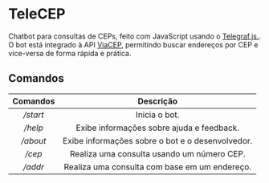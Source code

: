 # TeleCEP

Chatbot para consultas de CEPs, feito com JavaScript usando o [Telegraf.js.](https://telegraf.js.org/). O bot está integrado à API [ViaCEP](https://viacep.com.br/), permitindo buscar endereços por CEP e vice-versa de forma rápida e prática.

## Comandos

| **Comandos** |                   **Descrição**                  |
|:------------:|:------------------------------------------------:|
|   _/start_   | Inicia o bot.                                    |
|    _/help_   | Exibe informações sobre ajuda e feedback.        |
|   _/about_   | Exibe informações sobre o bot e o desenvolvedor. |
|    _/cep_    | Realiza uma consulta usando um número CEP.        |
|    _/addr_   | Realiza uma consulta com base em um endereço.    |

